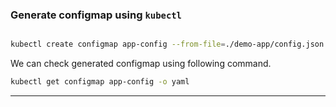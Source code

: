 ### Generate configmap using `kubectl`

```bash 

kubectl create configmap app-config --from-file=./demo-app/config.json
```

We can check generated configmap using following command.

```bash
kubectl get configmap app-config -o yaml
```


--- 





